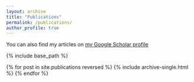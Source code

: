 ```yaml
---
layout: archive
title: "Publications"
permalink: /publications/
author_profile: true
---
```


You can also find my articles on [my Google Scholar profile](https://scholar.google.com/citations?user=17EspbgAAAAJ&hl=en)

{% include base_path %}

{% for post in site.publications reversed %}
  {% include archive-single.html %}
{% endfor %}
